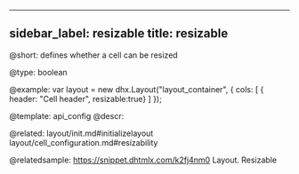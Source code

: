 
---
sidebar_label: resizable
title: resizable
---          

@short: 
defines whether a cell can be resized




@type: boolean

@example: 
var layout = new dhx.Layout("layout_container", {
    cols: [
      { header: "Cell header", resizable:true}
    ]
});


@template:	api_config
@descr: 

@related: layout/init.md#initializelayout
layout/cell_configuration.md#resizability

@relatedsample: https://snippet.dhtmlx.com/k2fj4nm0	Layout. Resizable